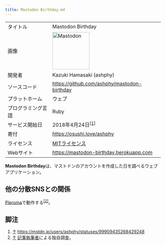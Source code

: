 ```yaml
---
title: Mastodon Birthday.md
---
```

<div>

|                    |                                                                                                                                                                                                                                                                                                        |
|--------------------|--------------------------------------------------------------------------------------------------------------------------------------------------------------------------------------------------------------------------------------------------------------------------------------------------------|
| タイトル           | Mastodon Birthday                                                                                                                                                                                                                                                                                      |
| 画像               | [<img src="/images/thumb/0/00/Mastodon_logo.png/120px-Mastodon_logo.png" srcset="/images/thumb/0/00/Mastodon_logo.png/180px-Mastodon_logo.png 1.5x, /images/0/00/Mastodon_logo.png 2x" width="120" height="120" alt="Mastodon" />](/%E3%83%95%E3%82%A1%E3%82%A4%E3%83%AB:Mastodon_logo.png "Mastodon") |
| 開発者             | Kazuki Hamasaki (ashphy)                                                                                                                                                                                                                                                                               |
| ソースコード       | <a href="https://github.com/ashphy/mastodon-birthday" rel="nofollow">https://github.com/ashphy/mastodon-birthday</a>                                                                                                                                                                                   |
| プラットホーム     | ウェブ                                                                                                                                                                                                                                                                                                 |
| プログラミング言語 | Ruby                                                                                                                                                                                                                                                                                                   |
| サービス開始日     | 2018年4月24日<sup>[\[1\]](#cite_note-1)</sup>                                                                                                                                                                                                                                                          |
| 寄付               | <a href="https://osushi.love/ashphy" rel="nofollow">https://osushi.love/ashphy</a>                                                                                                                                                                                                                     |
| ライセンス         | [MITライセンス](/MIT%E3%83%A9%E3%82%A4%E3%82%BB%E3%83%B3%E3%82%B9 "MITライセンス")                                                                                                                                                                                                                     |
| Webサイト          | <a href="https://mastodon-birthday.herokuapp.com" rel="nofollow">https://mastodon-birthday.herokuapp.com</a>                                                                                                                                                                                           |

  
**Mastodon Birthday**は、マストドンのアカウントを作成した日を調べるウェブアプリケーション。

## 他の分散SNSとの関係

[Pleroma](/Pleroma "Pleroma")で動作する<sup>[\[2\]](#cite_note-2)</sup>。

## 脚注

<div>

1.  [↑](#cite_ref-1) <a href="https://mstdn.jp/users/ashphy/statuses/99909435268429248" rel="nofollow">https://mstdn.jp/users/ashphy/statuses/99909435268429248</a>
2.  [↑](#cite_ref-2) [記事執筆者](/%E5%88%A9%E7%94%A8%E8%80%85:Hakabahitoyo "利用者:Hakabahitoyo")による独自調査。

</div>

</div>
